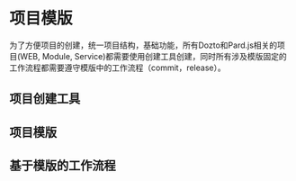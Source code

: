 # 项目模版

为了方便项目的创建，统一项目结构，基础功能，所有Dozto和Pard.js相关的项目(WEB, Module, Service)都需要使用创建工具创建，同时所有涉及模版固定的工作流程都需要遵守模版中的工作流程（commit，release）。

## 项目创建工具



## 项目模版



## 基于模版的工作流程




